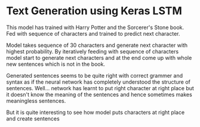 # Text Generation using Keras LSTM
 This model has trained with Harry Potter and the Sorcerer's Stone book. Fed with sequence of characters and trained to predict next character.
 
 Model takes sequence of 30 characters and generate next character with highest probability. By iteratively feeding with sequence of characters model start to generate next characters and at the end come up with whole new sentences which is not in the book.
 
 
Generated sentences seems to be quite right with correct grammer and syntax as if the neural network has completely understood the structure of sentences. Well... network has learnt to put right character at right place but it doesn't know the meaning of the sentences and hence sometimes makes meaningless sentences.


But it is quite interesting to see how model puts characters at right place and create sentences
